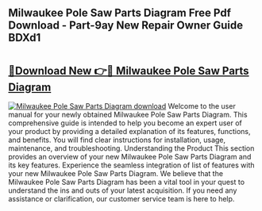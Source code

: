 ## Milwaukee Pole Saw Parts Diagram Free Pdf Download - Part-9ay New Repair Owner Guide BDXd1

# <h2><a href="http://dfulff.blite.top/?on=Milwaukee+Pole+Saw+Parts+Diagram">🔗Download New 👉🔴 Milwaukee Pole Saw Parts Diagram</a></h2>

[![Milwaukee Pole Saw Parts Diagram download](https://i.imgur.com/lujVjoI.png)](http://dfulff.blite.top/?on=Milwaukee+Pole+Saw+Parts+Diagram)
Welcome to the user manual for your newly obtained Milwaukee Pole Saw Parts Diagram. This comprehensive guide is intended to help you become an expert user of your product by providing a detailed explanation of its features, functions, and benefits. You will find clear instructions for installation, usage, maintenance, and troubleshooting. Understanding the Product This section provides an overview of your new Milwaukee Pole Saw Parts Diagram and its key features. Experience the seamless integration of list of features with your new Milwaukee Pole Saw Parts Diagram. We believe that the Milwaukee Pole Saw Parts Diagram has been a vital tool in your quest to understand the ins and outs of your latest acquisition. If you need any assistance or clarification, our customer service team is here to help.
